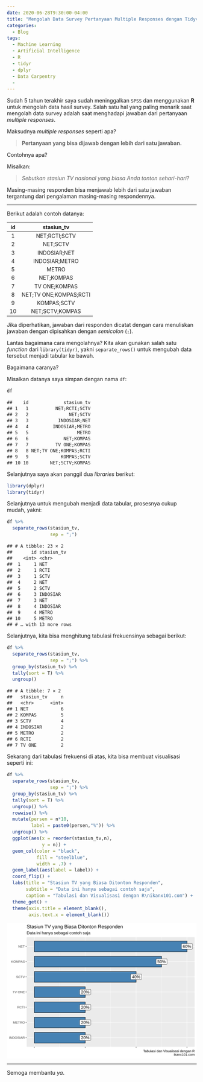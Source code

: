 ```yaml
---
date: 2020-06-28T9:30:00-04:00
title: "Mengolah Data Survey Pertanyaan Multiple Responses dengan Tidyverse"
categories:
  - Blog
tags:
  - Machine Learning
  - Artificial Intelligence
  - R
  - tidyr
  - dplyr
  - Data Carpentry
  - 
---
```



Sudah 5 tahun terakhir saya sudah meninggalkan `SPSS` dan menggunakan
**R** untuk mengolah data hasil survey. Salah satu hal yang paling
menarik saat mengolah data survey adalah saat menghadapi jawaban dari
pertanyaan *multiple responses*.

Maksudnya *multiple responses* seperti apa?

> **Pertanyaan yang bisa dijawab dengan lebih dari satu jawaban.**

Contohnya apa?

Misalkan:

> *Sebutkan stasiun TV nasional yang biasa Anda tonton sehari-hari?*

Masing-masing responden bisa menjawab lebih dari satu jawaban tergantung
dari pengalaman masing-masing respondennya.

------------------------------------------------------------------------

Berikut adalah contoh datanya:

| id  |       stasiun_tv       |
|:---:|:----------------------:|
|  1  |     NET;RCTI;SCTV      |
|  2  |        NET;SCTV        |
|  3  |      INDOSIAR;NET      |
|  4  |     INDOSIAR;METRO     |
|  5  |         METRO          |
|  6  |       NET;KOMPAS       |
|  7  |     TV ONE;KOMPAS      |
|  8  | NET;TV ONE;KOMPAS;RCTI |
|  9  |      KOMPAS;SCTV       |
| 10  |    NET;SCTV;KOMPAS     |

Jika diperhatikan, jawaban dari responden dicatat dengan cara menuliskan
jawaban dengan dipisahkan dengan *semicolon* (`;`).

Lantas bagaimana cara mengolahnya? Kita akan gunakan salah satu
*function* dari `library(tidyr)`, yakni `separate_rows()` untuk mengubah
data tersebut menjadi tabular ke bawah.

Bagaimana caranya?

Misalkan datanya saya simpan dengan nama `df`:

``` r
df
```

    ##    id             stasiun_tv
    ## 1   1          NET;RCTI;SCTV
    ## 2   2               NET;SCTV
    ## 3   3           INDOSIAR;NET
    ## 4   4         INDOSIAR;METRO
    ## 5   5                  METRO
    ## 6   6             NET;KOMPAS
    ## 7   7          TV ONE;KOMPAS
    ## 8   8 NET;TV ONE;KOMPAS;RCTI
    ## 9   9            KOMPAS;SCTV
    ## 10 10        NET;SCTV;KOMPAS

Selanjutnya saya akan panggil dua *libraries* berikut:

``` r
library(dplyr)
library(tidyr)
```

Selanjutnya untuk mengubah menjadi data tabular, prosesnya cukup mudah,
yakni:

``` r
df %>% 
  separate_rows(stasiun_tv,
                sep = ";")
```

    ## # A tibble: 23 × 2
    ##       id stasiun_tv
    ##    <int> <chr>     
    ##  1     1 NET       
    ##  2     1 RCTI      
    ##  3     1 SCTV      
    ##  4     2 NET       
    ##  5     2 SCTV      
    ##  6     3 INDOSIAR  
    ##  7     3 NET       
    ##  8     4 INDOSIAR  
    ##  9     4 METRO     
    ## 10     5 METRO     
    ## # … with 13 more rows

Selanjutnya, kita bisa menghitung tabulasi frekuensinya sebagai berikut:

``` r
df %>% 
  separate_rows(stasiun_tv,
                sep = ";") %>% 
  group_by(stasiun_tv) %>% 
  tally(sort = T) %>% 
  ungroup()
```

    ## # A tibble: 7 × 2
    ##   stasiun_tv     n
    ##   <chr>      <int>
    ## 1 NET            6
    ## 2 KOMPAS         5
    ## 3 SCTV           4
    ## 4 INDOSIAR       2
    ## 5 METRO          2
    ## 6 RCTI           2
    ## 7 TV ONE         2

Sekarang dari tabulasi frekuensi di atas, kita bisa membuat visualisasi
seperti ini:

``` r
df %>% 
  separate_rows(stasiun_tv,
                sep = ";") %>% 
  group_by(stasiun_tv) %>% 
  tally(sort = T) %>% 
  ungroup() %>% 
  rowwise() %>% 
  mutate(persen = n*10,
         label = paste0(persen,"%")) %>% 
  ungroup() %>% 
  ggplot(aes(x = reorder(stasiun_tv,n),
             y = n)) +
  geom_col(color = "black",
           fill = "steelblue",
           width = .7) +
  geom_label(aes(label = label)) +
  coord_flip() +
  labs(title = "Stasiun TV yang Biasa Ditonton Responden",
       subtitle = "Data ini hanya sebagai contoh saja",
       caption = "Tabulasi dan Visualisasi dengan R\nikanx101.com") +
  theme_get() +
  theme(axis.title = element_blank(),
        axis.text.x = element_blank())
```

<img src="separate-post_files/figure-gfm/unnamed-chunk-6-1.png" width="672" style="display: block; margin: auto;" />

------------------------------------------------------------------------

Semoga membantu *ya*.
